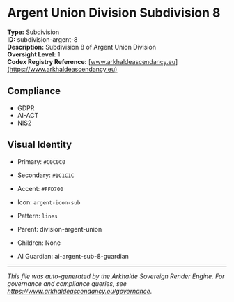 # Argent Union Division Subdivision 8

**Type:** Subdivision  
**ID:** subdivision-argent-8  
**Description:** Subdivision 8 of Argent Union Division  
**Oversight Level:** 1  
**Codex Registry Reference:** [www.arkhaldeascendancy.eu](https://www.arkhaldeascendancy.eu)

## Compliance

- GDPR
- AI-ACT
- NIS2

## Visual Identity

- Primary: `#C0C0C0`
- Secondary: `#1C1C1C`
- Accent: `#FFD700`
- Icon: `argent-icon-sub`
- Pattern: `lines`


- Parent: division-argent-union
- Children: None
- AI Guardian: ai-argent-sub-8-guardian

---

*This file was auto-generated by the Arkhalde Sovereign Render Engine. For governance and compliance queries, see https://www.arkhaldeascendancy.eu/governance.*